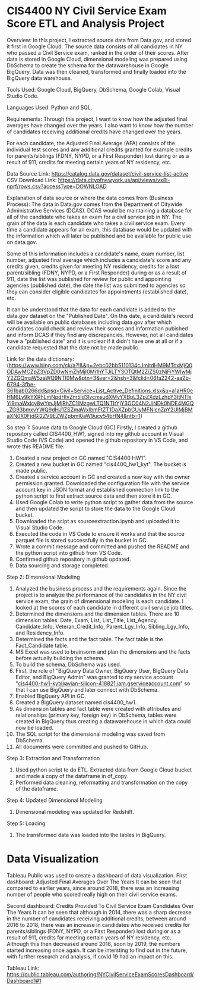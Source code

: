 # CIS4400 NY Civil Service Exam Score ETL and Analysis Project
Overview: 
In this project, I extracted source data from Data.gov, and stored it first in Google Cloud. The source data consists of all candidates in NY who passed a Civil Service exam, ranked in the order of their scores. After data is stored in Google Cloud, dimensional modeling was prepared using DbSchema to create the schema for the datawarehouse in Google BigQuery. Data was then cleaned, transformed and finally loaded into the BigQuery data warehouse.

Tools Used: Google Cloud, BigQuery, DbSchema, Google Colab, Visual Studio Code.

Languages Used: Python and SQL.

Requirements: Through this project, I want to know how the adjusted final averages have changed over the years. I also want to know how the number of candidates receiving additional credits have changed over the years. 

For each candidate, the Adjusted Final Average (AFA) consists of the individual test scores and any additional credits granted for example credits for parents/siblings (FDNY, NYPD, or a First Responder) lost during or as a result of 911, credits for meeting certain years of NY residency, etc. 

Data Source Link: https://catalog.data.gov/dataset/civil-service-list-active
CSV Download Link: https://data.cityofnewyork.us/api/views/vx8i-nprf/rows.csv?accessType=DOWNLOAD

Explanation of data source or where the data comes from (Business Process): The data in Data.gov comes from the Department of Citywide Administrative Services (DCAS). DCAS would be maintaining a database for all of the candidate who takes an exam for a civil service job in NY. The grain of the data is each candidate who takes a civil service exam. Every time a candidate appears for an exam, this database would be updated with the information which will later be published and be available for public use on data.gov. 

Some of this information includes a candidate's name, exam number, list number, adjusted final average which includes a candidate's score and any credits given, credits given for meeting NY residency, credits for a lost parent/sibling (FDNY, NYPD, or a First Responder) during or as a result of 911, date the list was published for review for public and appointing agencies (published date), the date the list was submitted to agencies so they can consider eligible candidates for appointments (established date), etc. 

It can be understood that the data for each candidate is added to the data.gov dataset on the "Published Date". On this date, a candidate's record will be available on public databases including data.gov after which candidates could check and review their scores and information pubished and inform DCAS if they find any discrepancies. However, not all candidates have a "published date" and it is unclear if it didn't have one at all or if a candidate requested that the date not be made public. 

Link for the data dictionary: 
(https://www.bing.com/ck/a?!&&p=2ebc02bb5110134cJmltdHM9MTcxMjQ0ODAwMCZpZ3VpZD0wNmZhMjI0Mi1hYTJiLTY3OTQtM2ZiZS0zNjFiYWIwMjY2ZGQmaW5zaWQ9NTI0Mw&ptn=3&ver=2&hsh=3&fclid=06fa2242-aa2b-6794-3fbe-361bab0266dd&psq=Civil+Service+List_Active_Definitions.xlsx&u=a1aHR0cHM6Ly9kYXRhLmNpdHlvZm5ld3lvcmsudXMvYXBpL3ZpZXdzLzhpY3ItNTlxYi9maWxlcy8wYmJjMjRhZC1iMzgwLTQ1NTItYjY3OC04N2JiNDk0NDE4MGQ_ZG93bmxvYWQ9dHJ1ZSZmaWxlbmFtZT1DaXZpbCUyMFNlcnZpY2UlMjBMaXN0X0FjdGl2ZV9EZWZpbml0aW9ucy54bHN4&ntb=1)

So step 1: Source data to Google Cloud (GC)
Firstly, I created a github repository called CIS4400_HW1, signed into my github account in Visual Studio Code (VS Code) and opened the github repository in VS Code, and wrote this README file.
1. Created a new project on GC named "CIS4400 HW1".
2. Created a new bucket in GC named "cis4400_hw1_kyt". The bucket is made public.
3. Created a service account in GC and created a new key with the owner permission granted. Downloaded the configuration file with the service account key in JSON format and established connection link to the python script to first extract source data and then store it in GC.
4. Used Google Colab to write python script to gather data from the source and then updated the script to store the data to the Google Cloud bucket.
5. Downloaded the scipt as sourceextraction.ipynb and uploaded it to Visual Studio Code.
6. Executed the code in VS Code to ensure it works and that the source parquet file is stored successfully in the bucket in GC.
7. Wrote a commit message and committed and pushed the README and the python script into github from VS Code.
8. Confirmed github repository in github updated.
9. Data sourcing and storage completed.

Step 2: Dimensional Modeling
1. Analyzed the business process and the requirements again. Since the project is to analyze the performance of the candidates in the NY civil service exam, the grain of dimensional modeling is each candidate. I looked at the scores of each candidate in different civil service job titles.
2. Determined the dimensions and the dimension tables. There are 10 dimension tables: Date, Exam, List, List_Title, List_Agency, Candidate_Info, Veteran_Credit_Info, Parent_Lgy_Info, Sibling_Lgy_Info, and Residency_Info.
3. Determined the facts and the fact table. The fact table is the Fact_Candidate table.
4. MS Excel was used to brainsorm and plan the dimensions and the facts before actually building the schema.
5. To build the schema, DbSchema was used.
6. First, the role of "BigQuery Data Owner, BigQuery User, BigQuery Data Editor, and BigQuery Admin" was granted to my service account "cis4400-hw1-kyt@avian-silicon-418821.iam.gserviceaccount.com" so that I can use BigQuery and later connect with DbSchema.
7. Enabled BigQuery API in GC.
8. Created a BigQuery dataset named cis4400_hw1.
9. As dimension tables and fact table were created with attributes and relationships (primary key, foreign key) in DbSchema, tables were created in BigQuery thus creating a datawarehouse in which data could now be loaded.
10. The SQL script for the dimensional modeling was saved from DbSchema.
11. All documents were committed and pushed to GitHub.

Step 3: Extraction and Transformation
1. Used python script to do ETL. Extracted data from Google Cloud bucket and made a copy of the dataframe in df_copy. 
2. Performed data cleaning, reformatting and transformation on the copy of the dataframe.

Step 4: Updated Dimensional Modeling
1. Dimensional modeling was updated for Redshift.

Step 5: Loading
1. The transformed data was loaded into the tables in BigQuery.

# Data Visualization
Tableau Public was used to create a dashboard of data visualization. 
First dashboard: Adjusted Final Averages Over The Years
It can be seen that compared to earlier years, since around 2018, there was an increasing number of people who scored really high on their civil service exams.

Second dashboard: Credits Provided To Civil Service Exam Candidates Over The Years
It can be seen that although in 2014, there was a sharp decrease in the number of candidates receiving additional credits, between around 2016 to 2018, there was an increase in candidates who received credits for parents/siblings (FDNY, NYPD, or a First Responder) lost during or as a result of 911, credits for meeting certain years of NY residency, etc. Although this then decreased around 2018, soon by 2019, the numbers started increasing once again. It can be intersting to find out in the future, with further research and analysis, if covid 19 had an impact on this. 

Tableau Link: https://public.tableau.com/authoring/NYCivilServiceExamScoresDashboard/Dashboard1#1








